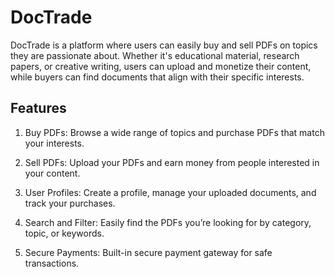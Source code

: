 # DocTrade
DocTrade is a platform where users can easily buy and sell PDFs on topics they are passionate about. Whether it's educational material, research papers, or creative writing, users can upload and monetize their content, while buyers can find documents that align with their specific interests.

## Features
1. Buy PDFs: Browse a wide range of topics and purchase PDFs that match your interests.

2. Sell PDFs: Upload your PDFs and earn money from people interested in your content.
3. User Profiles: Create a profile, manage your uploaded documents, and track your purchases.
4. Search and Filter: Easily find the PDFs you’re looking for by category, topic, or keywords.
5. Secure Payments: Built-in secure payment gateway for safe transactions.



